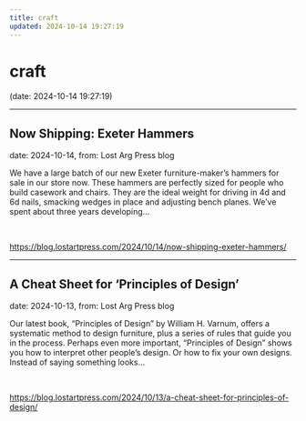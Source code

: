 ```yaml
---
title: craft
updated: 2024-10-14 19:27:19
---
```


# craft

(date: 2024-10-14 19:27:19)

---

## Now Shipping: Exeter Hammers

date: 2024-10-14, from: Lost Arg Press blog

We have a large batch of our new Exeter furniture-maker’s hammers for sale in our store now. These hammers are perfectly sized for people who build casework and chairs. They are the ideal weight for driving in 4d and 6d nails, smacking wedges in place and adjusting bench planes. We’ve spent about three years developing... 

<br> 

<https://blog.lostartpress.com/2024/10/14/now-shipping-exeter-hammers/>

---

## A Cheat Sheet for ‘Principles of Design’

date: 2024-10-13, from: Lost Arg Press blog

Our latest book, “Principles of Design” by William H. Varnum, offers a systematic method to design furniture, plus a series of rules that guide you in the process. Perhaps even more important, “Principles of Design” shows you how to interpret other people’s design. Or how to fix your own designs. Instead of saying something looks... 

<br> 

<https://blog.lostartpress.com/2024/10/13/a-cheat-sheet-for-principles-of-design/>

